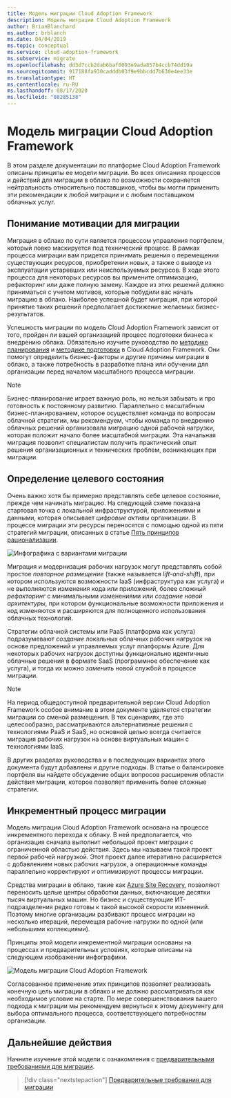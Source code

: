```yaml
---
title: Модель миграции Cloud Adoption Framework
description: Модель миграции Cloud Adoption Framework
author: BrianBlanchard
ms.author: brblanch
ms.date: 04/04/2019
ms.topic: conceptual
ms.service: cloud-adoption-framework
ms.subservice: migrate
ms.openlocfilehash: dd3d7ccb2dab6baf0093e9ada857b4ccb74dd19a
ms.sourcegitcommit: 917188fa930cadddb03f9e9bbcdd7b630e4ee33e
ms.translationtype: HT
ms.contentlocale: ru-RU
ms.lasthandoff: 08/17/2020
ms.locfileid: "88285138"
---
```

# <a name="cloud-adoption-framework-migration-model"></a>Модель миграции Cloud Adoption Framework

В этом разделе документации по платформе Cloud Adoption Framework описаны принципы ее модели миграции. Во всех описаниях процессов и действий для миграции в облако по возможности сохраняется нейтральность относительно поставщиков, чтобы вы могли применить эти рекомендации к любой миграции и с любым поставщиком облачных услуг.

## <a name="understand-migration-motivations"></a>Понимание мотивации для миграции

Миграция в облако по сути является процессом управления портфелем, который ловко маскируется под технический процесс. В рамках процесса миграции вам придется принимать решения о перемещении существующих ресурсов, приобретении новых, а также о выводе из эксплуатации устаревших или неиспользуемых ресурсов. В ходе этого процесса для некоторых ресурсов вы примените оптимизацию, рефакторинг или даже полную замену. Каждое из этих решений должно приниматься с учетом мотивов, которые побудили вас начать миграцию в облако. Наиболее успешной будет миграция, при которой принятие таких решений предполагает достижение желаемых бизнес-результатов.

Успешность миграции по модель Cloud Adoption Framework зависит от того, пройден ли вашей организацией процесс подготовки бизнеса к внедрению облака. Обязательно изучите руководство по [методике планирования](../../plan/index.md) и [методике подготовки](../../ready/index.md) в Cloud Adoption Framework. Они помогут определить бизнес-факторы и другие причины миграции в облако, а также потребность в разработке плана или обучении для организации перед началом масштабного процесса миграции.

> [!NOTE]
> Бизнес-планирование играет важную роль, но нельзя забывать и про готовность к постоянному развитию. Параллельно с масштабным бизнес-планированием, которое осуществляет команда по вопросам облачной стратегии, мы рекомендуем, чтобы команда по внедрению облачных решений организовала миграцию одной рабочей нагрузки, которая положит начало более масштабной миграции. Эта начальная миграция позволит специалистам получить практический опыт решения организационных и технических проблем, возникающих при миграции.

## <a name="envision-an-end-state"></a>Определение целевого состояния

Очень важно хотя бы примерно представлять себе целевое состояние, прежде чем начинать миграцию. На следующей схеме показана стартовая точка с локальной инфраструктурой, приложениями и данными, которая описывает _цифровые активы_ организации. В процессе миграции эти ресурсы переносятся с помощью одной из пяти стратегий миграции, описанных в статье [Пять принципов рационализации](../../digital-estate/5-rs-of-rationalization.md).

![Инфографика с вариантами миграции](../../_images/migrate/migration-options.png)

Миграция и модернизация рабочих нагрузок могут представлять собой простое _повторное размещение_ (также называется _lift-and-shift_), при котором используются возможности IaaS (инфраструктура как услуга) и не выполняются изменения кода или приложений, более сложный _рефакторинг_ с минимальными изменениями или _создание новой архитектуры_, при котором функциональные возможности приложения и код изменяются и расширяются для полноценного использования облачных технологий.

Стратегии облачной системы или PaaS (платформа как услуга) подразумевают _создание_ локальных облачных рабочих нагрузок на основе предложений и управляемых услуг платформы Azure. Для некоторых рабочих нагрузок доступны функционально идентичные облачные решения в формате SaaS (программное обеспечение как услуга), и тогда их можно _заменить_ новой службой в процессе миграции.

> [!NOTE]
> На период общедоступной предварительной версии Cloud Adoption Framework особое внимание в этом документе уделяется стратегии миграции со сменой размещения. В тех сценариях, где это целесообразно, рассматриваются альтернативные решения с технологиями PaaS и SaaS, но основной целью всегда считается миграция рабочих нагрузок на основе виртуальных машин с технологиями IaaS.
>
> В других разделах руководства и в последующих вариантах этого документа будут добавлены и другие подходы. В статье о балансировке портфеля вы найдете обсуждение общих вопросов расширения области действия миграции, которое позволяет применить более сложные стратегии.

## <a name="incremental-migration"></a>Инкрементный процесс миграции

Модель миграции Cloud Adoption Framework основана на процессе инкрементного перехода к облаку. В ней предполагается, что организация сначала выполнит небольшой проект миграции с ограниченной областью действия. Здесь мы называем такой проект первой рабочей нагрузкой. Этот проект далее итеративно расширяется с добавлением новых рабочих нагрузок, а операционные команды параллельно корректируют и оптимизируют процессы миграции.

Средства миграции в облако, такие как [Azure Site Recovery](/azure/site-recovery/site-recovery-overview), позволяют переносить целые центры обработки данных, включающие десятки тысяч виртуальных машин. Но бизнес и существующие ИТ-подразделения редко готовы к такой высокой скорости изменений. Поэтому многие организации разбивают процесс миграции на несколько итераций, перемещая рабочие нагрузки по одной (или небольшими коллекциями).

Принципы этой модели инкрементной миграции основаны на процессах и предварительных условиях, которые описаны на следующем изображении инфографики.

![Модель миграции Cloud Adoption Framework](../../_images/migrate/methodology.png)

Согласованное применение этих принципов позволяет реализовать конечную цель миграции в облако и не должно рассматриваться как необходимое условие на старте. По мере совершенствования вашего подхода к миграции мы рекомендуем вернуться к этому документу для выбора оптимального процесса, соответствующего потребностям организации.

## <a name="next-steps"></a>Дальнейшие действия

Начните изучение этой модели с ознакомления с [предварительными требованиями для миграции](./prerequisites/index.md).

> [!div class="nextstepaction"]
> [Предварительные требования для миграции](./prerequisites/index.md)